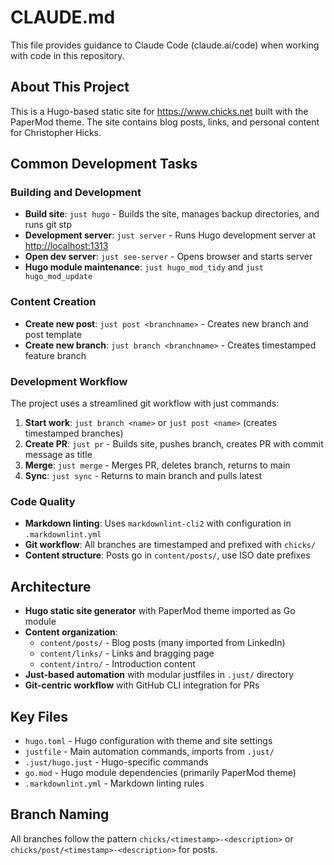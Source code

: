 # CLAUDE.md

This file provides guidance to Claude Code (claude.ai/code) when working with code in this repository.

## About This Project

This is a Hugo-based static site for <https://www.chicks.net> built with the PaperMod theme. The site contains blog posts, links, and personal content for Christopher Hicks.

## Common Development Tasks

### Building and Development

- **Build site**: `just hugo` - Builds the site, manages backup directories, and runs git stp
- **Development server**: `just server` - Runs Hugo development server at <http://localhost:1313>
- **Open dev server**: `just see-server` - Opens browser and starts server
- **Hugo module maintenance**: `just hugo_mod_tidy` and `just hugo_mod_update`

### Content Creation

- **Create new post**: `just post <branchname>` - Creates new branch and post template
- **Create new branch**: `just branch <branchname>` - Creates timestamped feature branch

### Development Workflow

The project uses a streamlined git workflow with just commands:

1. **Start work**: `just branch <name>` or `just post <name>` (creates timestamped branches)
2. **Create PR**: `just pr` - Builds site, pushes branch, creates PR with commit message as title
3. **Merge**: `just merge` - Merges PR, deletes branch, returns to main
4. **Sync**: `just sync` - Returns to main branch and pulls latest

### Code Quality

- **Markdown linting**: Uses `markdownlint-cli2` with configuration in `.markdownlint.yml`
- **Git workflow**: All branches are timestamped and prefixed with `chicks/`
- **Content structure**: Posts go in `content/posts/`, use ISO date prefixes

## Architecture

- **Hugo static site generator** with PaperMod theme imported as Go module
- **Content organization**:
  - `content/posts/` - Blog posts (many imported from LinkedIn)
  - `content/links/` - Links and bragging page
  - `content/intro/` - Introduction content
- **Just-based automation** with modular justfiles in `.just/` directory
- **Git-centric workflow** with GitHub CLI integration for PRs

## Key Files

- `hugo.toml` - Hugo configuration with theme and site settings
- `justfile` - Main automation commands, imports from `.just/`
- `.just/hugo.just` - Hugo-specific commands
- `go.mod` - Hugo module dependencies (primarily PaperMod theme)
- `.markdownlint.yml` - Markdown linting rules

## Branch Naming

All branches follow the pattern `chicks/<timestamp>-<description>` or
`chicks/post/<timestamp>-<description>` for posts.
